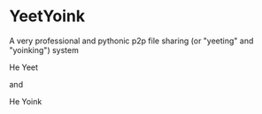 # YeetYoink
A very professional and pythonic p2p file sharing (or "yeeting" and "yoinking") system

He Yeet

and

He Yoink
